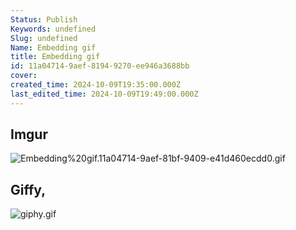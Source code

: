 ```yaml
---
Status: Publish
Keywords: undefined
Slug: undefined
Name: Embedding gif
title: Embedding gif
id: 11a04714-9aef-8194-9270-ee946a3688bb
cover: 
created_time: 2024-10-09T19:35:00.000Z
last_edited_time: 2024-10-09T19:49:00.000Z
---
```




## Imgur


![Embedding%20gif.11a04714-9aef-81bf-9409-e41d460ecdd0.gif](assets/Embedding%20gif.11a04714-9aef-81bf-9409-e41d460ecdd0.gif)


## Giffy, 


![giphy.gif](https://media.giphy.com/media/VhiAuDYHkNPydiNnOs/giphy.gif)

